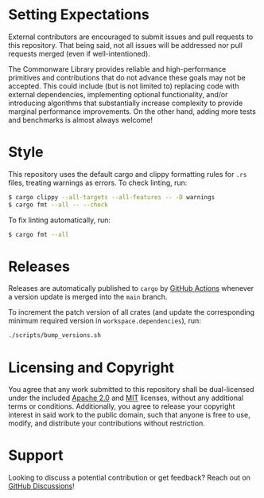 # Setting Expectations

External contributors are encouraged to submit issues and pull requests to this repository. That being said, not all issues will be addressed nor pull requests merged (even if well-intentioned).

The Commonware Library provides reliable and high-performance primitives and contributions that do not advance these goals may not be accepted. This could include (but is not limited to) replacing code with external dependencies, implementing optional functionality, and/or introducing algorithms that substantially increase complexity to provide marginal performance improvements. On the other hand, adding more tests and benchmarks is almost always welcome!

# Style

This repository uses the default cargo and clippy formatting rules for `.rs` files, treating warnings as errors. To check linting, run:

```bash
$ cargo clippy --all-targets --all-features -- -D warnings
$ cargo fmt --all -- --check
```

To fix linting automatically, run:

```bash
$ cargo fmt --all
```

# Releases

Releases are automatically published to `cargo` by [GitHub Actions](.github/workflows/publish.yml) whenever a version update is merged into the `main` branch.

To increment the patch version of all crates (and update the corresponding minimum required version in `workspace.dependencies`), run:

```bash
./scripts/bump_versions.sh
```

# Licensing and Copyright

You agree that any work submitted to this repository shall be dual-licensed under the included [Apache 2.0](./LICENSE-APACHE) and [MIT](./LICENSE-MIT) licenses, without any additional terms or conditions. Additionally, you agree to release your copyright interest in said work to the public domain, such that anyone is free to use, modify, and distribute your contributions without restriction.

# Support

Looking to discuss a potential contribution or get feedback? Reach out on [GitHub Discussions](https://github.com/commonwarexyz/monorepo/discussions)!